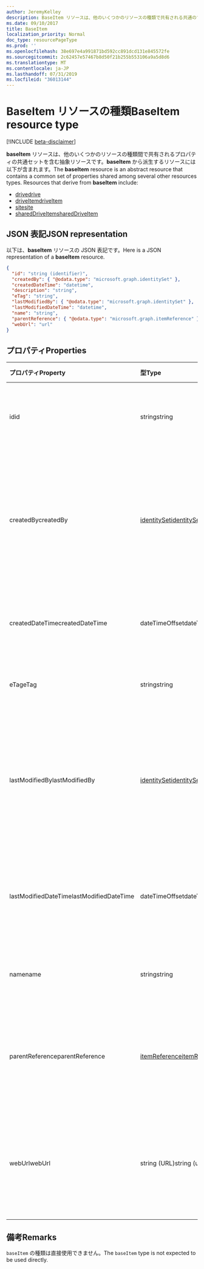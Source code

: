 ```yaml
---
author: JeremyKelley
description: BaseItem リソースは、他のいくつかのリソースの種類で共有される共通のプロパティセットが含まれる抽象リソースです。
ms.date: 09/10/2017
title: BaseItem
localization_priority: Normal
doc_type: resourcePageType
ms.prod: ''
ms.openlocfilehash: 38e697e4a991871bd592cc891dcd131e845572fe
ms.sourcegitcommit: 2c62457e57467b8d50f21b255b553106a9a5d8d6
ms.translationtype: MT
ms.contentlocale: ja-JP
ms.lasthandoff: 07/31/2019
ms.locfileid: "36013144"
---
```

# <a name="baseitem-resource-type"></a><span data-ttu-id="5a1a3-103">BaseItem リソースの種類</span><span class="sxs-lookup"><span data-stu-id="5a1a3-103">BaseItem resource type</span></span>

[!INCLUDE [beta-disclaimer](../../includes/beta-disclaimer.md)]

<span data-ttu-id="5a1a3-p101">**baseItem** リソースは、他のいくつかのリソースの種類間で共有されるプロパティの共通セットを含む抽象リソースです。**baseItem** から派生するリソースには以下が含まれます。</span><span class="sxs-lookup"><span data-stu-id="5a1a3-p101">The **baseItem** resource is an abstract resource that contains a common set of properties shared among several other resources types. Resources that derive from **baseItem** include:</span></span>

* [<span data-ttu-id="5a1a3-106">drive</span><span class="sxs-lookup"><span data-stu-id="5a1a3-106">drive</span></span>](drive.md)
* [<span data-ttu-id="5a1a3-107">driveItem</span><span class="sxs-lookup"><span data-stu-id="5a1a3-107">driveItem</span></span>](driveitem.md)
* [<span data-ttu-id="5a1a3-108">site</span><span class="sxs-lookup"><span data-stu-id="5a1a3-108">site</span></span>](site.md)
* [<span data-ttu-id="5a1a3-109">sharedDriveItem</span><span class="sxs-lookup"><span data-stu-id="5a1a3-109">sharedDriveItem</span></span>](shareddriveitem.md)

## <a name="json-representation"></a><span data-ttu-id="5a1a3-110">JSON 表記</span><span class="sxs-lookup"><span data-stu-id="5a1a3-110">JSON representation</span></span>

<span data-ttu-id="5a1a3-111">以下は、**baseItem** リソースの JSON 表記です。</span><span class="sxs-lookup"><span data-stu-id="5a1a3-111">Here is a JSON representation of a **baseItem** resource.</span></span>

<!-- {
  "blockType": "resource",
  "optionalProperties": [ "createdBy", "lastModifiedBy", "description", "parentReference", "webUrl" ],
  "keyProperty": "id",
  "@odata.type": "microsoft.graph.baseItem",
  "abstract": true
}-->

```json
{
  "id": "string (identifier)",
  "createdBy": { "@odata.type": "microsoft.graph.identitySet" },
  "createdDateTime": "datetime",
  "description": "string",
  "eTag": "string",
  "lastModifiedBy": { "@odata.type": "microsoft.graph.identitySet" },
  "lastModifiedDateTime": "datetime",
  "name": "string",
  "parentReference": { "@odata.type": "microsoft.graph.itemReference" },
  "webUrl": "url"
}
```

## <a name="properties"></a><span data-ttu-id="5a1a3-112">プロパティ</span><span class="sxs-lookup"><span data-stu-id="5a1a3-112">Properties</span></span>

| <span data-ttu-id="5a1a3-113">プロパティ</span><span class="sxs-lookup"><span data-stu-id="5a1a3-113">Property</span></span>             | <span data-ttu-id="5a1a3-114">型</span><span class="sxs-lookup"><span data-stu-id="5a1a3-114">Type</span></span>              | <span data-ttu-id="5a1a3-115">説明</span><span class="sxs-lookup"><span data-stu-id="5a1a3-115">Description</span></span>                                                                            |
| :------------------- | :---------------- | :------------------------------------------------------------------------------------- |
| <span data-ttu-id="5a1a3-116">id</span><span class="sxs-lookup"><span data-stu-id="5a1a3-116">id</span></span>                   | <span data-ttu-id="5a1a3-117">string</span><span class="sxs-lookup"><span data-stu-id="5a1a3-117">string</span></span>            | <span data-ttu-id="5a1a3-p102">ドライブの一意識別子。読み取り専用。</span><span class="sxs-lookup"><span data-stu-id="5a1a3-p102">The unique identifier of the drive. Read-only.</span></span>                                         |
| <span data-ttu-id="5a1a3-120">createdBy</span><span class="sxs-lookup"><span data-stu-id="5a1a3-120">createdBy</span></span>            | <span data-ttu-id="5a1a3-121">[identitySet][]</span><span class="sxs-lookup"><span data-stu-id="5a1a3-121">[identitySet][]</span></span>   | <span data-ttu-id="5a1a3-p103">アイテムを作成したユーザーの ID、デバイス、アプリケーション。読み取り専用です。</span><span class="sxs-lookup"><span data-stu-id="5a1a3-p103">Identity of the user, device, or application which created the item. Read-only.</span></span>        |
| <span data-ttu-id="5a1a3-124">createdDateTime</span><span class="sxs-lookup"><span data-stu-id="5a1a3-124">createdDateTime</span></span>      | <span data-ttu-id="5a1a3-125">dateTimeOffset</span><span class="sxs-lookup"><span data-stu-id="5a1a3-125">dateTimeOffset</span></span>    | <span data-ttu-id="5a1a3-p104">アイテム作成の日時。読み取り専用です。</span><span class="sxs-lookup"><span data-stu-id="5a1a3-p104">Date and time of item creation. Read-only.</span></span>                                             |
| <span data-ttu-id="5a1a3-128">eTag</span><span class="sxs-lookup"><span data-stu-id="5a1a3-128">eTag</span></span>                 | <span data-ttu-id="5a1a3-129">string</span><span class="sxs-lookup"><span data-stu-id="5a1a3-129">string</span></span>            | <span data-ttu-id="5a1a3-p105">アイテムの ETag。読み取り専用です。</span><span class="sxs-lookup"><span data-stu-id="5a1a3-p105">ETag for the item. Read-only.</span></span>                                                          |
| <span data-ttu-id="5a1a3-132">lastModifiedBy</span><span class="sxs-lookup"><span data-stu-id="5a1a3-132">lastModifiedBy</span></span>       | <span data-ttu-id="5a1a3-133">[identitySet][]</span><span class="sxs-lookup"><span data-stu-id="5a1a3-133">[identitySet][]</span></span>   | <span data-ttu-id="5a1a3-p106">アイテムを最終更新したユーザーの ID、デバイス、アプリケーション。読み取り専用です。</span><span class="sxs-lookup"><span data-stu-id="5a1a3-p106">Identity of the user, device, and application which last modified the item. Read-only.</span></span> |
| <span data-ttu-id="5a1a3-136">lastModifiedDateTime</span><span class="sxs-lookup"><span data-stu-id="5a1a3-136">lastModifiedDateTime</span></span> | <span data-ttu-id="5a1a3-137">dateTimeOffset</span><span class="sxs-lookup"><span data-stu-id="5a1a3-137">dateTimeOffset</span></span>    | <span data-ttu-id="5a1a3-p107">アイテムが最後に変更された日時。読み取り専用です。</span><span class="sxs-lookup"><span data-stu-id="5a1a3-p107">Date and time the item was last modified. Read-only.</span></span>                                   |
| <span data-ttu-id="5a1a3-140">name</span><span class="sxs-lookup"><span data-stu-id="5a1a3-140">name</span></span>                 | <span data-ttu-id="5a1a3-141">string</span><span class="sxs-lookup"><span data-stu-id="5a1a3-141">string</span></span>            | <span data-ttu-id="5a1a3-p108">アイテムの名前。読み取り/書き込み。</span><span class="sxs-lookup"><span data-stu-id="5a1a3-p108">The name of the item. Read-write.</span></span>                                                      |
| <span data-ttu-id="5a1a3-144">parentReference</span><span class="sxs-lookup"><span data-stu-id="5a1a3-144">parentReference</span></span>      | <span data-ttu-id="5a1a3-145">[itemReference][]</span><span class="sxs-lookup"><span data-stu-id="5a1a3-145">[itemReference][]</span></span> | <span data-ttu-id="5a1a3-p109">親の情報 (アイテムに親がある場合)。読み取り/書き込み。</span><span class="sxs-lookup"><span data-stu-id="5a1a3-p109">Parent information, if the item has a parent. Read-write.</span></span>                              |
| <span data-ttu-id="5a1a3-148">webUrl</span><span class="sxs-lookup"><span data-stu-id="5a1a3-148">webUrl</span></span>               | <span data-ttu-id="5a1a3-149">string (URL)</span><span class="sxs-lookup"><span data-stu-id="5a1a3-149">string (url)</span></span>      | <span data-ttu-id="5a1a3-p110">ブラウザーでリソースを表示するための URL。読み取り専用です。</span><span class="sxs-lookup"><span data-stu-id="5a1a3-p110">URL that displays the resource in the browser. Read-only.</span></span>                              |

[identitySet]: identityset.md
[itemReference]: itemreference.md

## <a name="remarks"></a><span data-ttu-id="5a1a3-154">備考</span><span class="sxs-lookup"><span data-stu-id="5a1a3-154">Remarks</span></span>

<span data-ttu-id="5a1a3-155">`baseItem` の種類は直接使用できません。</span><span class="sxs-lookup"><span data-stu-id="5a1a3-155">The `baseItem` type is not expected to be used directly.</span></span>

<!-- uuid: 8fcb5dbc-d5aa-4681-8e31-b001d5168d79
2015-10-25 14:57:30 UTC -->
<!--
{
  "type": "#page.annotation",
  "description": "",
  "keywords": "",
  "section": "documentation",
  "tocPath": "Resources/BaseItem",
  "suppressions": []
}
-->
